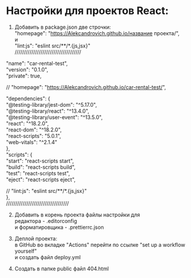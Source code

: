 # Настройки для проектов React:

1. Добавить в package.json две строчки:                                    
    "homepage": "https://Alekcandrovich.github.io/название проекта/",                               
    и  
    "lint:js": "eslint src/**/*.{js,jsx}"                              
////////////////////////////////////

  "name": "car-rental-test",    
  "version": "0.1.0",    
  "private": true,    

// "homepage": "https://Alekcandrovich.github.io/car-rental-test/",    
  
  "dependencies": {    
    "@testing-library/jest-dom": "^5.17.0",    
    "@testing-library/react": "^13.4.0",    
    "@testing-library/user-event": "^13.5.0",    
    "react": "^18.2.0",    
    "react-dom": "^18.2.0",    
    "react-scripts": "5.0.1",    
    "web-vitals": "^2.1.4"    
  },    
  "scripts": {    
    "start": "react-scripts start",    
    "build": "react-scripts build",    
    "test": "react-scripts test",    
    "eject": "react-scripts eject",    
    
// "lint:js": "eslint src/**/*.{js,jsx}"    
  },    
//////////////////////////////////    
  
2. Добавить в корень проекта файлы настройки для    
   редактора - .editorconfig     
   и форматировщика - .prettierrc.json    

3. Деплой проекта:    
   в GitHub во вкладке "Actions" перейти по ссылке "set up a workflow yourself"    
   и создать файл deploy.yml

4. Создать в папке public файл 404.html

